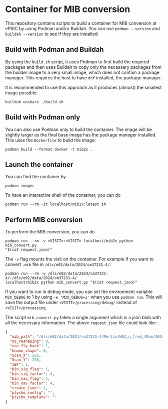# Container for MIB conversion

This repository contains scripts to build a container for MIB conversion at
ePSIC by using Podman and/or Buildah. You can use `podman --version` and
`buildah --version` to see if they are installed.

## Build with Podman and Buildah

By using the `build.sh` script, it uses Podman to first build the required
packages and then uses Buildah to copy only the necessary packages from the
builder image to a very small image, which does not contain a package manager.
This requires the host to have `dnf` installed, the package manager.

It is recommended to use this approach as it produces (almost) the smallest
image possible:

```console
buildah unshare ./build.sh
```

## Build with Podman only

You can also use Podman only to build the container. The image will be slightly
larger as the final base image has the package manager installed. This uses the
`Dockerfile` to build the image:

```console
podman build --format docker -t mib2x .
```

## Launch the container

You can find the container by

```console
podman images
```

To have an interactive shell of the container, you can do

```console
podman run --rm -it localhost/mib2x:latest sh
```

## Perform MIB conversion

To perform the MIB conversion, you can do

```console
podman run --rm -v <VISIT>:<VISIT> localhost/mib2x python mib_convert.py
"$(cat request.json)"
```

The `-v` flag mounts the visit on the container. For example if you want to
convert `.mib` file in `/dls/e02/data/2024/cm37231-4/`:

```console
podman run --rm -v /dls/e02/data/2024/cm37231-4/:/dls/e02/data/2024/cm37231-4/
localhost/mib2x python mib_convert.py "$(cat request.json)"
```

If you want to run in debug mode, you can set the environment variable
`M2X_DEBUG` to 1 by using `-e 'M2X_DEBUG=1'` when you use `podman run`. This
will save the output file under `<VISIT>/processing/debug/` instead of
`<VISIT>/processing`.

The script `mib_convert.py` takes a single argument which is a json blob
with all the necessary information. The above `request.json` file could look
like:

```json
{
  "mib_path": "/dls/e02/data/2024/cm37231-4/Merlin/WS2_n_fred_40um/20240821_150039/20240821_150035_data.mib",
  "no_reshaping": 0,
  "use_fly_back": 1,
  "known_shape": 0,
  "Scan_X": 256,
  "Scan_Y": 256,
  "iBF": 1,
  "bin_sig_flag": 1,
  "bin_sig_factor": 4,
  "bin_nav_flag": 1,
  "bin_nav_factor": 4,
  "create_json": 1,
  "ptycho_config": "",
  "ptycho_template": ""
}
```
